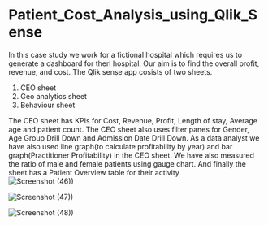 # Patient_Cost_Analysis_using_Qlik_Sense

In this case study we work for a fictional hospital which requires us to generate a dashboard for theri hospital.
Our aim is to find the overall profit, revenue, and cost. The Qlik sense app cosists of two sheets.
1. CEO sheet
2. Geo analytics sheet
3. Behaviour sheet

The CEO sheet has KPIs for Cost, Revenue, Profit, Length of stay, Average age and patient count.
The CEO sheet also uses filter panes for Gender, Age Group Drill Down and Admission Date Drill Down.
As a data analyst we have also used line graph(to calculate profitability by year) and bar graph(Practitioner Profitability) in the CEO sheet.
We have also measured the ratio of male and female patients using gauge chart.
And finally the sheet has a Patient Overview table for their activity  
![Screenshot (46))](https://github.com/Shubhangiiii01/Patient_Cost_Analysis_using_Qlik_Sense/assets/128375489/150db3b0-e870-4132-94f3-ddc816139ca0)


![Screenshot (47))](https://github.com/Shubhangiiii01/Patient_Cost_Analysis_using_Qlik_Sense/assets/128375489/b3b021b2-7fbf-4114-a6e9-d40e1ea8af7a)


![Screenshot (48))](https://github.com/Shubhangiiii01/Patient_Cost_Analysis_using_Qlik_Sense/assets/128375489/e5830727-16e4-4f68-be6b-8d6b775412a7)
